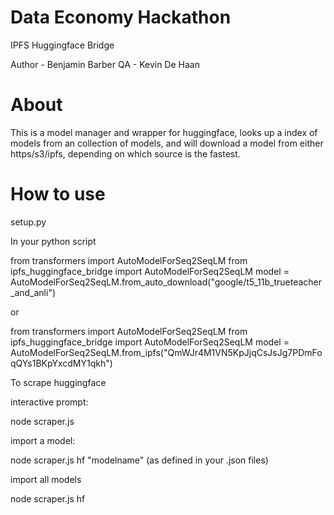 # Data Economy Hackathon
IPFS Huggingface Bridge

Author - Benjamin Barber
QA - Kevin De Haan

# About

This is a model manager and wrapper for huggingface, looks up a index of models from an collection of models, and will download a model from either https/s3/ipfs, depending on which source is the fastest.

# How to use

setup.py

In your python script

from transformers import AutoModelForSeq2SeqLM
from ipfs_huggingface_bridge import AutoModelForSeq2SeqLM
model = AutoModelForSeq2SeqLM.from_auto_download("google/t5_11b_trueteacher_and_anli")

or 

from transformers import AutoModelForSeq2SeqLM
from ipfs_huggingface_bridge import AutoModelForSeq2SeqLM
model = AutoModelForSeq2SeqLM.from_ipfs("QmWJr4M1VN5KpJjqCsJsJg7PDmFoqQYs1BKpYxcdMY1qkh")

To scrape huggingface

interactive prompt:

node scraper.js 

import a model:

node scraper.js hf "modelname" (as defined in your .json files)

import all models 

node scraper.js hf 